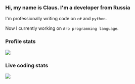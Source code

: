 
### Hi, my name is Claus. I'm a developer from Russia
I'm professionally writing code on `c#` and `python`.

Now I currently working on `Arb programming language`.

### Profile stats

<td align="center" style="padding=0;width=100%;">
      <img align="center" style="padding=0;" src="https://github-readme-stats.vercel.app/api/?username=ClausStolz&show_icons=true&hide_border=true&icon_color=C9F9D9&hide_title=true&count_private=true" />

### Live coding stats
  
<td align="center" style="padding=0;width=100%;">
      <img align="center" style="padding=0;" src="https://github-readme-stats.vercel.app/api/wakatime?username=ClausStolz&layout=compact&hide_border=true" />
    
    
